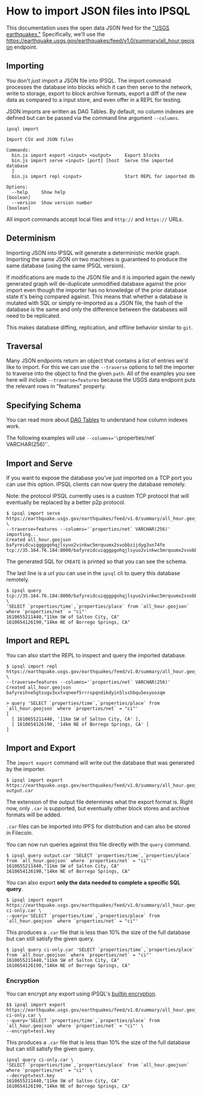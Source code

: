 # How to import JSON files into IPSQL

This documentation uses the open data JSON feed for the ["USGS earthquakes."](https://earthquake.usgs.gov) Specifically, we'll use the https://earthquake.usgs.gov/earthquakes/feed/v1.0/summary/all_hour.geojson endpoint.

## Importing

You don't *just* import a JSON file into IPSQL. The import command processes the database into blocks
which it can then serve to the network, write to storage, export to block archive formats, export
a diff of the new data as compared to a input store, and even offer in a REPL for testing.

JSON imports are written as DAG Tables. By default, no column indexes are defined but can be passed
via the command line argument `--columns`.

```
ipsql import

Import CSV and JSON files

Commands:
  bin.js import export <input> <output>     Export blocks
  bin.js import serve <input> [port] [host  Serve the imported database
  ]
  bin.js import repl <input>                Start REPL for imported db

Options:
  --help     Show help                                                 [boolean]
  --version  Show version number                                       [boolean]
```

All import commands accept local files and `http://` and `https://` URLs.

## Determinism

Importing JSON into IPSQL will generate a deterministic merkle graph. Importing
the same JSON on two machines is guaranteed to produce the same database (using the same IPSQL
version).

If modifications are made to the JSON file and it is imported again the newly generated
graph will de-duplicate unmodified database against the prior import even though the importer has
no knowledge of the prior database state it's being compared against. This means that whether a database
is mutated with SQL or simply re-imported as a JSON file, the hash of the database
is the same and only the difference between the databases will need to be replicated.

This makes database diffing, replication, and offline behavior similar to `git`.

## Traversal

Many JSON endpoints return an object that contains a list of entries we'd like to import.
For this we can use the `--traverse` options to tell the importer to traverse into the object
to find the given `path`. All of the examples you see here will include `--traverse=features`
because the USGS data endpoint puts the relevant rows in "features" property.

## Specifying Schema

You can read more about [DAG Tables](./dag-tables.md) to understand how column indexes work.

The following examples will use `--columns='\`properties/net\` VARCHAR(256)'`.

## Import and Serve

If you want to expose the database you've just imported on a TCP port
you can use this option. IPSQL clients can now query the database remotely.

Note: the protocol IPSQL currently uses is a custom TCP protocol that will eventually
be replaced by a better p2p protocol.

```
$ ipsql import serve https://earthquake.usgs.gov/earthquakes/feed/v1.0/summary/all_hour.geojson \
--traverse=features --columns='`properties/net` VARCHAR(256)'
importing...
Created all_hour.geojson bafyreidcuiqggpgohqjlsyuo2vinkwc5mrquumx2svobbzijdyg3xn74fe
tcp://35.164.76.184:8000/bafyreidcuiqggpgohqjlsyuo2vinkwc5mrquumx2svobbzijdyg3xn74fe
```

The generated SQL for `CREATE` is printed so that you can see the schema.

The last line is a url you can use in the `ipsql` cli to query this database remotely.

```
$ ipsql query tcp://35.164.76.184:8000/bafyreidcuiqggpgohqjlsyuo2vinkwc5mrquumx2svobbzijdyg3xn74fe \
'SELECT `properties/time`,`properties/place` from `all_hour.geojson` where `properties/net` = "ci"'
1610655211440,"11km SW of Salton City, CA"
1610654126190,"14km NE of Borrego Springs, CA"
```

## Import and REPL

You can also start the REPL to inspect and query the imported database.

```
$ ipsql import repl https://earthquake.usgs.gov/earthquakes/feed/v1.0/summary/all_hour.geojson \
--traverse=features --columns='`properties/net` VARCHAR(256)'
Created all_hour.geojson bafyreihne5gtsugv3xxtvqneef5rrrspqndikdyin5lsshbqu5esyoozqm

> query 'SELECT `properties/time`,`properties/place` from `all_hour.geojson` where `properties/net` = "ci"'
[
  [ 1610655211440, '11km SW of Salton City, CA' ],
  [ 1610654126190, '14km NE of Borrego Springs, CA' ]
]
```

## Import and Export

The `import export` command will write out the database that was generated by the importer.

```
$ ipsql import export https://earthquake.usgs.gov/earthquakes/feed/v1.0/summary/all_hour.geojson output.car
```

The extension of the output file determines what the export format is. Right now, only `.car` is
supported, but eventually other block stores and archive formats will be added.

`.car` files can be imported into IPFS for distribution and can also be stored in Filecoin.

You can now run queries against this file directly with the `query` command.

```
$ ipsql query output.car 'SELECT `properties/time`,`properties/place` from `all_hour.geojson` where `properties/net` = "ci"'
1610655211440,"11km SW of Salton City, CA"
1610654126190,"14km NE of Borrego Springs, CA"
```

You can also export **only the data needed to complete a specific SQL query**.

```
$ ipsql import export https://earthquake.usgs.gov/earthquakes/feed/v1.0/summary/all_hour.geojson ci-only.car \
--query='SELECT `properties/time`,`properties/place` from `all_hour.geojson` where `properties/net` = "ci"'
```

This produces a `.car` file that is less than 10% the size of the full database but can still satisfy
the given query.

```
$ ipsql query ci-only.car 'SELECT `properties/time`,`properties/place` from `all_hour.geojson` where `properties/net` = "ci"'
1610655211440,"11km SW of Salton City, CA"
1610654126190,"14km NE of Borrego Springs, CA"
```

### Encryption

You can encrypt any export using IPSQL's [builtin encryption](./encryption.md).

```
$$ ipsql import export https://earthquake.usgs.gov/earthquakes/feed/v1.0/summary/all_hour.geojson ci-only.car \
--query='SELECT `properties/time`,`properties/place` from `all_hour.geojson` where `properties/net` = "ci"' \
--encrypt=test.key
```

This produces a `.car` file that is less than 10% the size of the full database but can still satisfy
the given query.

```
ipsql query ci-only.car \
'SELECT `properties/time`,`properties/place` from `all_hour.geojson` where `properties/net` = "ci"' \
--decrypt=test.key
1610655211440,"11km SW of Salton City, CA"
1610654126190,"14km NE of Borrego Springs, CA"
```


